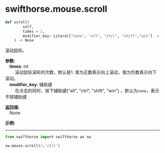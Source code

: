 

# swifthorse.mouse.scroll

```python
def scroll(
        self,
        times = 1,
        modifier_key: Literal["none", "alt", "ctrl", "shift","win"]  = "none"
    ) -> None
```  

滚动鼠标。

**参数:**  
    &emsp;**times**: int  
        &emsp;&emsp; 滚动鼠标滚轮的次数，默认是1. 值为正数表示向上滚动，值为负数表示向下滚动。  
    &emsp;**modifier_key**: 辅助键  
        &emsp;&emsp;  在点击的同时，按下辅助键("alt", "ctrl", "shift", "win") ，默认为`none`，表示不按辅助键    

**返回值:**  
    &emsp;None

**示例:**
***
```python
from swifthorse import swifthorse as sw

sw.mouse.scroll(2,'ctrl')

```